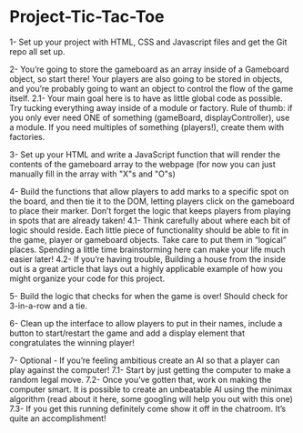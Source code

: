 # Project-Tic-Tac-Toe

1- Set up your project with HTML, CSS and Javascript files and get the Git repo all set up.

2- You’re going to store the gameboard as an array inside of a Gameboard object, so start there! Your players are also going to be stored in objects, and you’re probably going to want an object to control the flow of the game itself.
 2.1- Your main goal here is to have as little global code as possible. Try tucking everything away inside of a module or factory. Rule of thumb: if you only ever need ONE of something (gameBoard, displayController), use a module. If you need multiples of something (players!), create them with factories.

3- Set up your HTML and write a JavaScript function that will render the contents of the gameboard array to the webpage (for now you can just manually fill in the array with "X"s and "O"s)

4- Build the functions that allow players to add marks to a specific spot on the board, and then tie it to the DOM, letting players click on the gameboard to place their marker. Don’t forget the logic that keeps players from playing in spots that are already taken!
 4.1- Think carefully about where each bit of logic should reside. Each little piece of functionality should be able to fit in the game, player or gameboard objects. Take care to put them in “logical” places. Spending a little time brainstorming here can make your life much easier later!
 4.2- If you’re having trouble, Building a house from the inside out is a great article that lays out a highly applicable example of how you might organize your code for this project.

5- Build the logic that checks for when the game is over! Should check for 3-in-a-row and a tie.

6- Clean up the interface to allow players to put in their names, include a button to start/restart the game and add a display element that congratulates the winning player!

7- Optional - If you’re feeling ambitious create an AI so that a player can play against the computer!
 7.1- Start by just getting the computer to make a random legal move.
 7.2- Once you’ve gotten that, work on making the computer smart. It is possible to create an unbeatable AI using the minimax algorithm (read about it here, some googling will help you out with this one)
 7.3- If you get this running definitely come show it off in the chatroom. It’s quite an accomplishment!

